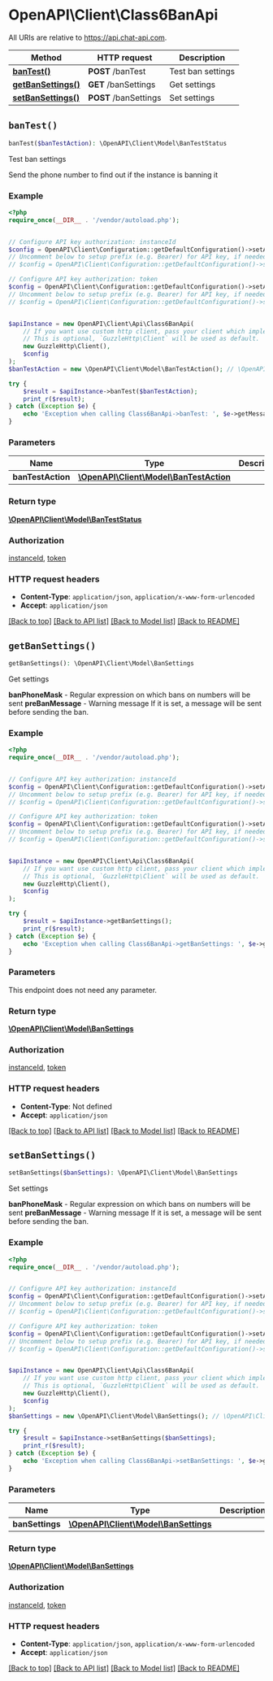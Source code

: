 # OpenAPI\Client\Class6BanApi

All URIs are relative to https://api.chat-api.com.

Method | HTTP request | Description
------------- | ------------- | -------------
[**banTest()**](Class6BanApi.md#banTest) | **POST** /banTest | Test ban settings
[**getBanSettings()**](Class6BanApi.md#getBanSettings) | **GET** /banSettings | Get settings
[**setBanSettings()**](Class6BanApi.md#setBanSettings) | **POST** /banSettings | Set settings


## `banTest()`

```php
banTest($banTestAction): \OpenAPI\Client\Model\BanTestStatus
```

Test ban settings

Send the phone number to find out if the instance is banning it

### Example

```php
<?php
require_once(__DIR__ . '/vendor/autoload.php');


// Configure API key authorization: instanceId
$config = OpenAPI\Client\Configuration::getDefaultConfiguration()->setApiKey('instanceId', 'YOUR_API_KEY');
// Uncomment below to setup prefix (e.g. Bearer) for API key, if needed
// $config = OpenAPI\Client\Configuration::getDefaultConfiguration()->setApiKeyPrefix('instanceId', 'Bearer');

// Configure API key authorization: token
$config = OpenAPI\Client\Configuration::getDefaultConfiguration()->setApiKey('token', 'YOUR_API_KEY');
// Uncomment below to setup prefix (e.g. Bearer) for API key, if needed
// $config = OpenAPI\Client\Configuration::getDefaultConfiguration()->setApiKeyPrefix('token', 'Bearer');


$apiInstance = new OpenAPI\Client\Api\Class6BanApi(
    // If you want use custom http client, pass your client which implements `GuzzleHttp\ClientInterface`.
    // This is optional, `GuzzleHttp\Client` will be used as default.
    new GuzzleHttp\Client(),
    $config
);
$banTestAction = new \OpenAPI\Client\Model\BanTestAction(); // \OpenAPI\Client\Model\BanTestAction

try {
    $result = $apiInstance->banTest($banTestAction);
    print_r($result);
} catch (Exception $e) {
    echo 'Exception when calling Class6BanApi->banTest: ', $e->getMessage(), PHP_EOL;
}
```

### Parameters

Name | Type | Description  | Notes
------------- | ------------- | ------------- | -------------
 **banTestAction** | [**\OpenAPI\Client\Model\BanTestAction**](../Model/BanTestAction.md)|  |

### Return type

[**\OpenAPI\Client\Model\BanTestStatus**](../Model/BanTestStatus.md)

### Authorization

[instanceId](../../README.md#instanceId), [token](../../README.md#token)

### HTTP request headers

- **Content-Type**: `application/json`, `application/x-www-form-urlencoded`
- **Accept**: `application/json`

[[Back to top]](#) [[Back to API list]](../../README.md#endpoints)
[[Back to Model list]](../../README.md#models)
[[Back to README]](../../README.md)

## `getBanSettings()`

```php
getBanSettings(): \OpenAPI\Client\Model\BanSettings
```

Get settings

**banPhoneMask** - Regular expression on which bans on numbers will be sent  **preBanMessage** - Warning message If it is set, a message will be sent before sending the ban.

### Example

```php
<?php
require_once(__DIR__ . '/vendor/autoload.php');


// Configure API key authorization: instanceId
$config = OpenAPI\Client\Configuration::getDefaultConfiguration()->setApiKey('instanceId', 'YOUR_API_KEY');
// Uncomment below to setup prefix (e.g. Bearer) for API key, if needed
// $config = OpenAPI\Client\Configuration::getDefaultConfiguration()->setApiKeyPrefix('instanceId', 'Bearer');

// Configure API key authorization: token
$config = OpenAPI\Client\Configuration::getDefaultConfiguration()->setApiKey('token', 'YOUR_API_KEY');
// Uncomment below to setup prefix (e.g. Bearer) for API key, if needed
// $config = OpenAPI\Client\Configuration::getDefaultConfiguration()->setApiKeyPrefix('token', 'Bearer');


$apiInstance = new OpenAPI\Client\Api\Class6BanApi(
    // If you want use custom http client, pass your client which implements `GuzzleHttp\ClientInterface`.
    // This is optional, `GuzzleHttp\Client` will be used as default.
    new GuzzleHttp\Client(),
    $config
);

try {
    $result = $apiInstance->getBanSettings();
    print_r($result);
} catch (Exception $e) {
    echo 'Exception when calling Class6BanApi->getBanSettings: ', $e->getMessage(), PHP_EOL;
}
```

### Parameters

This endpoint does not need any parameter.

### Return type

[**\OpenAPI\Client\Model\BanSettings**](../Model/BanSettings.md)

### Authorization

[instanceId](../../README.md#instanceId), [token](../../README.md#token)

### HTTP request headers

- **Content-Type**: Not defined
- **Accept**: `application/json`

[[Back to top]](#) [[Back to API list]](../../README.md#endpoints)
[[Back to Model list]](../../README.md#models)
[[Back to README]](../../README.md)

## `setBanSettings()`

```php
setBanSettings($banSettings): \OpenAPI\Client\Model\BanSettings
```

Set settings

**banPhoneMask** - Regular expression on which bans on numbers will be sent  **preBanMessage** - Warning message If it is set, a message will be sent before sending the ban.

### Example

```php
<?php
require_once(__DIR__ . '/vendor/autoload.php');


// Configure API key authorization: instanceId
$config = OpenAPI\Client\Configuration::getDefaultConfiguration()->setApiKey('instanceId', 'YOUR_API_KEY');
// Uncomment below to setup prefix (e.g. Bearer) for API key, if needed
// $config = OpenAPI\Client\Configuration::getDefaultConfiguration()->setApiKeyPrefix('instanceId', 'Bearer');

// Configure API key authorization: token
$config = OpenAPI\Client\Configuration::getDefaultConfiguration()->setApiKey('token', 'YOUR_API_KEY');
// Uncomment below to setup prefix (e.g. Bearer) for API key, if needed
// $config = OpenAPI\Client\Configuration::getDefaultConfiguration()->setApiKeyPrefix('token', 'Bearer');


$apiInstance = new OpenAPI\Client\Api\Class6BanApi(
    // If you want use custom http client, pass your client which implements `GuzzleHttp\ClientInterface`.
    // This is optional, `GuzzleHttp\Client` will be used as default.
    new GuzzleHttp\Client(),
    $config
);
$banSettings = new \OpenAPI\Client\Model\BanSettings(); // \OpenAPI\Client\Model\BanSettings

try {
    $result = $apiInstance->setBanSettings($banSettings);
    print_r($result);
} catch (Exception $e) {
    echo 'Exception when calling Class6BanApi->setBanSettings: ', $e->getMessage(), PHP_EOL;
}
```

### Parameters

Name | Type | Description  | Notes
------------- | ------------- | ------------- | -------------
 **banSettings** | [**\OpenAPI\Client\Model\BanSettings**](../Model/BanSettings.md)|  |

### Return type

[**\OpenAPI\Client\Model\BanSettings**](../Model/BanSettings.md)

### Authorization

[instanceId](../../README.md#instanceId), [token](../../README.md#token)

### HTTP request headers

- **Content-Type**: `application/json`, `application/x-www-form-urlencoded`
- **Accept**: `application/json`

[[Back to top]](#) [[Back to API list]](../../README.md#endpoints)
[[Back to Model list]](../../README.md#models)
[[Back to README]](../../README.md)
